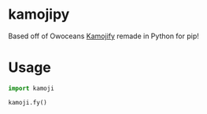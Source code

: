 # kamojipy
  Based off of Owoceans [Kamojify](https://github.com/owocean/kamojify) remade in Python for pip! 

# Usage
```python
import kamoji

kamoji.fy()
